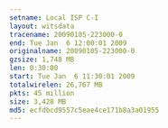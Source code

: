 ```yaml
---
setname: Local ISP C-I
layout: witsdata
tracename: 20090105-223000-0
end: Tue Jan  6 12:00:01 2009
originalname: 20090105-223000-0
gzsize: 1,748 MB
len: 0:30:00
start: Tue Jan  6 11:30:01 2009
totalwirelen: 26,767 MB
pkts: 45 million
size: 3,428 MB
md5: ecfdbcd9557c5eae4ce171b8a3a01955
---
```

